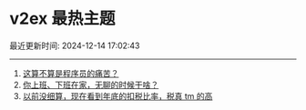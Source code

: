 # v2ex 最热主题

最近更新时间: 2024-12-14 17:02:43

--- 
1. [这算不算是程序员的痛苦？](https://www.v2ex.com/t/1097445) 
2. [你上班、下班在家，无聊的时候干啥？](https://www.v2ex.com/t/1097471) 
3. [以前没细算，现在看到年底的扣税比率，税真 tm 的高](https://www.v2ex.com/t/1097477) 
